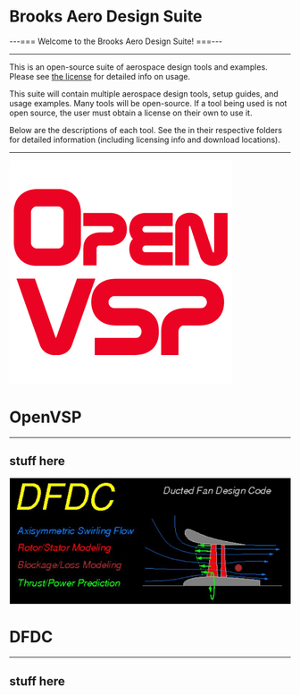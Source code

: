 # Brooks Aero Design Suite

---=== Welcome to the Brooks Aero Design Suite! ===---


--------------------------------------------
This is an open-source suite of aerospace design tools and examples.
Please see [the license](LICENSE.md) for detailed info on usage.

This suite will contain multiple aerospace design tools, setup guides,
and usage examples.
Many tools will be open-source. If a tool being used is not open source,
the user must obtain a license on their own to use it.

Below are the descriptions of each tool. See the <readme> in their
respective folders for detailed information (including licensing info
and download locations).

--------------------------------------------
![VSPlogo](OpenVSP/openvsplogo.png)
# OpenVSP
--------------------------------------------
stuff here
--------------------------------------------

![DFDClogo](DFDC/dfdclogo.JPG)
# DFDC
--------------------------------------------
stuff here
--------------------------------------------
